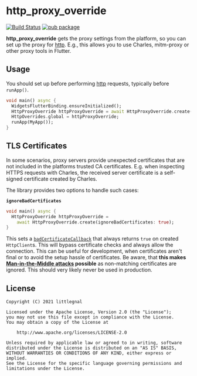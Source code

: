 # http_proxy_override

[![Build Status](https://api.cirrus-ci.com/github/littleGnAl/http_proxy_override.svg)](https://cirrus-ci.com/github/littleGnAl/http_proxy_override)
[![pub package](https://img.shields.io/pub/v/http_proxy_override.svg)](https://pub.dev/packages/http_proxy_override)

**http_proxy_override** gets the proxy settings from the platform, so you can set up the proxy for
[http](https://pub.dev/packages/http). E.g., this allows you to use Charles, mitm-proxy or other proxy tools in Flutter.

## Usage

You should set up before performing [http](https://pub.dev/packages/http) requests, typically before `runApp()`.

```dart
void main() async {
  WidgetsFlutterBinding.ensureInitialized();
  HttpProxyOverride httpProxyOverride = await HttpProxyOverride.create();
  HttpOverrides.global = httpProxyOverride;
  runApp(MyApp());
}
```

## TLS Certificates

In some scenarios, proxy servers provide unexpected certificates that are not included in the platforms trusted CA
certificates. E.g. when inspecting HTTPS requests with Charles, the received server certificate is a self-signed
certificate created by Charles.

The library provides two options to handle such cases:

**`ignoreBadCertificates`**

```dart
void main() async {
  HttpProxyOverride httpProxyOverride = 
    await HttpProxyOverride.create(ignoreBadCertificates: true);
}
```

This sets a [`badCertificateCallback`](https://api.flutter.dev/flutter/dart-io/HttpClient/badCertificateCallback.html) 
that always returns `true` on created `HttpClient`s. This will bypass certificate checks and always allow the 
connection. This can be useful for development, when certificates aren't final or to avoid the setup hassle of 
certificates.
Be aware, that **this makes [Man-in-the-Middle attacks](https://en.wikipedia.org/wiki/Man-in-the-middle_attack) 
possible** as non-matching certificates are ignored. This should very likely never be used in production.

## License

    Copyright (C) 2021 littlegnal

    Licensed under the Apache License, Version 2.0 (the "License");
    you may not use this file except in compliance with the License.
    You may obtain a copy of the License at

        http://www.apache.org/licenses/LICENSE-2.0

    Unless required by applicable law or agreed to in writing, software
    distributed under the License is distributed on an "AS IS" BASIS,
    WITHOUT WARRANTIES OR CONDITIONS OF ANY KIND, either express or implied.
    See the License for the specific language governing permissions and
    limitations under the License.
